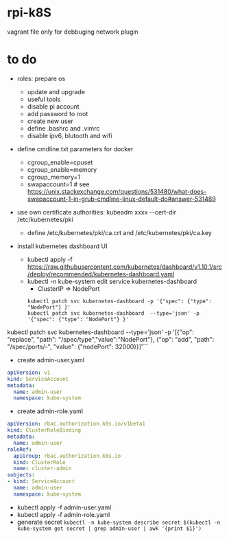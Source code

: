 # rpi-k8S

vagrant file only for debbuging network plugin

# to do
- roles: prepare os
  - update and upgrade
  - useful tools
  - disable pi account
  - add password to root
  - create new user
  - define .bashrc and .vimrc
  - disable ipv6, blutooth and wifi
  
- define cmdline.txt parameters for docker
  - cgroup_enable=cpuset
  - cgroup_enable=memory
  - cgroup_memory=1
  - swapaccount=1  # see https://unix.stackexchange.com/questions/531480/what-does-swapaccount-1-in-grub-cmdline-linux-default-do#answer-531489
- use own certificate authorities:  kubeadm xxxx --cert-dir /etc/kubernetes/pki
  - define /etc/kubernetes/pki/ca.crt and /etc/kubernetes/pki/ca.key
  
- install kubernetes dashboard UI
  - kubectl apply -f https://raw.githubusercontent.com/kubernetes/dashboard/v1.10.1/src/deploy/recommended/kubernetes-dashboard.yaml
  - kubectl -n kube-system edit service kubernetes-dashboard
    - ClusterIP => NodePort
    ```
    kubectl patch svc kubernetes-dashboard -p '{"spec": {"type": "NodePort"} }'
    kubectl patch svc kubernetes-dashboard  --type='json' -p '{"spec": {"type": "NodePort"} }'
kubectl patch svc kubernetes-dashboard  --type='json' -p '[{"op": "replace", "path": "/spec/type","value":"NodePort"}, {"op": "add", "path": "/spec/ports/-", "value": {"nodePort": 32000}}]'```

  - create admin-user.yaml
  ```yaml
  apiVersion: v1
  kind: ServiceAccount
  metadata:
    name: admin-user
    namespace: kube-system
  ```
  - create  admin-role.yaml
  ```yaml
  apiVersion: rbac.authorization.k8s.io/v1beta1
  kind: ClusterRoleBinding
  metadata:
    name: admin-user
  roleRef:
    apiGroup: rbac.authorization.k8s.io
    kind: ClusterRole
    name: cluster-admin
  subjects:
  - kind: ServiceAccount
    name: admin-user
    namespace: kube-system
  ```
  - kubectl apply -f admin-user.yaml
  - kubectl apply -f admin-role.yaml
  - generate secret
  ```kubectl -n kube-system describe secret $(kubectl -n kube-system get secret | grep admin-user | awk '{print $1}')```



